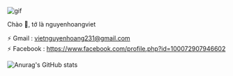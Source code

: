 ![gif](https://i.pinimg.com/originals/99/cc/bf/99ccbff44b32f9a820acf39d568b75a5.gif)

Chào 👋, tớ là nguyenhoangviet 

⚡ Gmail : vietnguyenhoang231@gmail.com                                                                                                                                             
⚡ Facebook : https://www.facebook.com/profile.php?id=100072907946602

![Anurag's GitHub stats](https://github-readme-stats.vercel.app/api?username=NguyenHoangViet&show_icons=true&theme=dracula)

